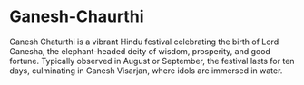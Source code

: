 # Ganesh-Chaurthi
Ganesh Chaturthi is a vibrant Hindu festival celebrating the birth of Lord Ganesha, the elephant-headed deity of wisdom, prosperity, and good fortune. Typically observed in August or September, the festival lasts for ten days, culminating in Ganesh Visarjan, where idols are immersed in water.
